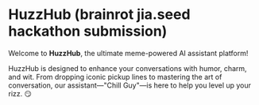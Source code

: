 # HuzzHub (brainrot jia.seed hackathon submission)

Welcome to **HuzzHub**, the ultimate meme-powered AI assistant platform! 

HuzzHub is designed to enhance your conversations with humor, charm, and wit. 
From dropping iconic pickup lines to mastering the art of conversation, our assistant—"Chill Guy"—is here to help you level up your rizz. 😏
